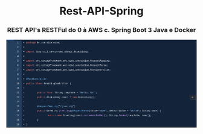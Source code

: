 <div align="center">
	<h1>Rest-API-Spring</h1>
</div>
<div align="center">
	<h3>REST API's RESTFul do 0 à AWS c. Spring Boot 3 Java e Docker</h3>
</div>
<div align="center">
	<img src="/planoFundo.png" width="750"/>
</div>



